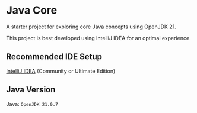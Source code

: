 # Java Core

A starter project for exploring core Java concepts using OpenJDK 21.

This project is best developed using IntelliJ IDEA for an optimal experience.

## Recommended IDE Setup

[IntelliJ IDEA](https://www.jetbrains.com/idea/) (Community or Ultimate Edition)

## Java Version

Java: `OpenJDK 21.0.7`

[//]: # (https://gitlab.com/public-starter-projects1/05-java-core/01-java-starter/-/tree/master?ref_type=heads)

[//]: # (variables/Variable01)
[//]: # (console/Console01)
[//]: # (console/Console02)
[//]: # (scanner/scanner01)
[//]: # (match/match01)
[//]: # (match/match02)
[//]: # (Lab01)

[//]: # (type/Type01)
[//]: # (operators/Operator01)
[//]: # (condition/Condition01)
[//]: # (condition/Condition02)
[//]: # (condition/Condition03)
[//]: # (Lab02)

[//]: # (loop/Loop01)
[//]: # (loop/Loop02)
[//]: # (loop/Loop03)
[//]: # (array/Array01)
[//]: # (array/Array02)
[//]: # (array/Array03)
[//]: # (Lab03)

[//]: # (oop/Studient - oop/UseStudient)
[//]: # (oop/CheckSum)
[//]: # (oop/StudentConstructor)
[//]: # (oop/UseStudentConstructor)
[//]: # (oop/accessModifier/*)
[//]: # (oop/encapsulation/*)
[//]: # (Lab04)

[//]: # (arrayList/ArrayList01)
[//]: # (Lab05)

[//]: # (string/String01)
[//]: # (string/String02)
[//]: # (string/RegEx01)
[//]: # (string/RegEx02)
[//]: # (Lab06)

[//]: # (inheritance/Car)
[//]: # (inheritance/polymorphism/PolymorphismMain*)
[//]: # (inheritance/abstract/*)
[//]: # (Lab07)

[//]: # (javaInterface/*)
